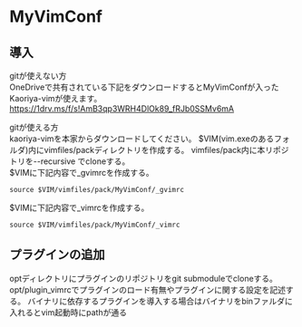 # MyVimConf

## 導入
gitが使えない方  
OneDriveで共有されている下記をダウンロードするとMyVimConfが入ったKaoriya-vimが使えます。
https://1drv.ms/f/s!AmB3qp3WRH4DlOk89_fRJb0SSMv6mA

gitが使える方  
kaoriya-vimを本家からダウンロードしてください。
$VIM(vim.exeのあるフォルダ)内にvimfiles/packディレクトリを作成する。
vimfiles/pack内に本リポジトリを--recursive でcloneする。  
$VIMに下記内容で_gvimrcを作成する。  
~~~
source $VIM/vimfiles/pack/MyVimConf/_gvimrc
~~~
$VIMに下記内容で_vimrcを作成する。  
~~~
source $VIM/vimfiles/pack/MyVimConf/_vimrc
~~~

## プラグインの追加
optディレクトリにプラグインのリポジトリをgit submoduleでcloneする。
opt/plugin_vimrcでプラグインのロード有無やプラグインに関する設定を記述する。
バイナリに依存するプラグインを導入する場合はバイナリをbinファルダに入れるとvim起動時にpathが通る
